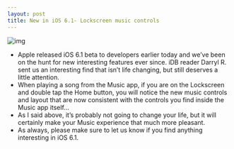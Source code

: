 ```yaml
---
layout: post
title: New in iOS 6.1- Lockscreen music controls
---
```

![img](http://media.idownloadblog.com/wp-content/uploads/2012/11/New-iOS-6.1-music-controls.jpg)
* Apple released iOS 6.1 beta to developers earlier today and we’ve been on the hunt for new interesting features ever since. iDB reader Darryl R. sent us an interesting find that isn’t life changing, but still deserves a little attention.
* When playing a song from the Music app, if you are on the Lockscreen and double tap the Home button, you will notice the new music controls and layout that are now consistent with the controls you find inside the Music app itself…
* As I said above, it’s probably not going to change your life, but it will certainly make your Music experience that much more pleasant.
* As always, please make sure to let us know if you find anything interesting in iOS 6.1.

